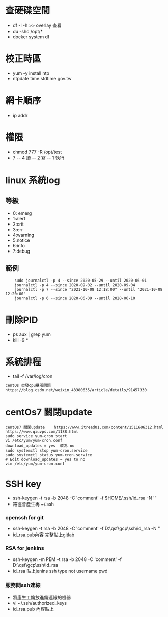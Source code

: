 # 查硬碟空間
- df -l -h  >>  overlay 查看
- du -shc /opt/*
- docker system df

# 校正時區
- yum -y install ntp
- ntpdate time.stdtime.gov.tw

# 網卡順序
- ip addr
# 權限
- chmod 777 -R /opt/test
- 7
-- 4 讀
-- 2 寫
-- 1 執行
# linux 系統log
## 等級
- 0: emerg
- 1:alert
- 2:crit
- 3:err
- 4:warning
- 5:notice
- 6:info
- 7:debug
## 範例
```
	sudo journalctl -p 4 --since 2020-05-29 --until 2020-06-01
	journalctl -p 4 --since 2020-09-02 --until 2020-09-04
    journalctl -p 7 --since "2021-10-08 12:18:00" --until "2021-10-08 12:20:00"
    journalctl -p 6 --since 2020-06-09 --until 2020-06-10
```
# 刪除PID
- ps aux | grep yum
- kill -9 *
# 系統排程
- tail -f /var/log/cron
```sh
centOs 突發cpu暴漲問題
https://blog.csdn.net/weixin_43380635/article/details/91457330
```
# centOs7 關閉update
```
centOs7 關閉update	https://www.itread01.com/content/1511606312.html
https://www.qiuvps.com/1188.html
sudo service yum-cron start
vi /etc/yum/yum-cron.conf
download_updates = yes  改為 no
sudo systemctl stop yum-cron.service
sudo systemctl status yum-cron.service
# Edit download_updates = yes to no
vim /etc/yum/yum-cron.conf
```
# SSH key
- ssh-keygen -t rsa -b 2048 -C 'comment' -f $HOME/.ssh/id_rsa -N ''
- 路徑會產生再 ~/.ssh
### openssh for git
- ssh-keygen -t rsa -b 2048 -C 'comment' -f D:\qsf\gcp\ssh\id_rsa -N ''
- id_rsa.pub內容  完整貼上gitlab
### RSA for jenkins
- ssh-keygen -m PEM  -t rsa -b 2048 -C 'comment' -f D:\qsf\gcp\ssh\id_rsa
- id_rsa 貼上jenins  ssh type  not username pwd
### 服務間ssh連線
- 將產生工鑰放進鑰連線的機器
- vi ~/.ssh/authorized_keys
- id_rsa.pub 內容貼上